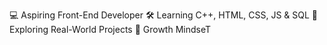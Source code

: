 💻 Aspiring Front-End Developer 
🛠 Learning C++, HTML, CSS, JS & SQL 
🚀 Exploring Real-World Projects 
🌱 Growth MindseT

